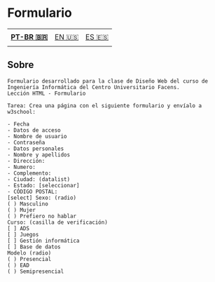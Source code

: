 # Formulario

<table>
    <td height="40px">
      <b>
        <a href="README.md">PT-BR 🇧🇷</a>
      </b>
    </td>
    <td height="40px">
      <a href="readme-en.md">EN 🇺🇸</a>
    </td>
    <td height="40px">
      <a href="readme-es.md">ES 🇪🇸</a>
    </td>
</table>

## Sobre

    Formulario desarrollado para la clase de Diseño Web del curso de Ingeniería Informática del Centro Universitario Facens.
    Lección HTML - Formulario

    Tarea: Crea una página con el siguiente formulario y envíalo a w3school:

    - Fecha
    - Datos de acceso
    - Nombre de usuario
    - Contraseña
    - Datos personales
    - Nombre y apellidos
    - Dirección:
    - Numero:
    - Complemento:
    - Ciudad: (datalist)
    - Estado: [seleccionar]
    - CÓDIGO POSTAL:
    [select] Sexo: (radio)
    ( ) Masculino
    ( ) Mujer
    ( ) Prefiero no hablar
    Curso: (casilla de verificación)
    [ ] ADS
    [ ] Juegos
    [ ] Gestión informática
    [ ] Base de datos
    Modelo (radio)
    ( ) Presencial
    ( ) EAD
    ( ) Semipresencial
